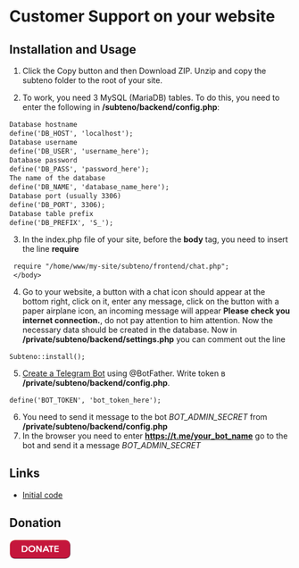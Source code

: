 
# Customer Support on your website

## Installation and Usage

1. Click the Copy button and then Download ZIP. Unzip and copy the subteno folder to the root of your site.

2. To work, you need 3 MySQL (MariaDB) tables. To do this, you need to enter the following in **/subteno/backend/config.php**:
```
Database hostname
define('DB_HOST', 'localhost');
Database username
define('DB_USER', 'username_here');
Database password
define('DB_PASS', 'password_here');
The name of the database
define('DB_NAME', 'database_name_here');
Database port (usually 3306)
define('DB_PORT', 3306);
Database table prefix
define('DB_PREFIX', 'S_');
```
3. In the index.php file of your site, before the **body** tag, you need to insert the line **require**
```
 require "/home/www/my-site/subteno/frontend/chat.php";
 </body>
```
4. Go to your website, a button with a chat icon should appear at the bottom right, click on it, enter any message, click on the button with a paper airplane icon, an incoming message will appear **Please check you internet connection.**, do not pay attention to him attention. Now the necessary data should be created in the database. Now in **/private/subteno/backend/settings.php** you can comment out the line
```
Subteno::install();
```
5. [Create a Telegram Bot](https://core.telegram.org/bots/tutorial#obtain-your-bot-token) using @BotFather. Write token в **/private/subteno/backend/config.php**.
```
define('BOT_TOKEN', 'bot_token_here');
```
6. You need to send it message to the bot *BOT_ADMIN_SECRET* from **/private/subteno/backend/config.php**
7. In the browser you need to enter **https://t.me/your_bot_name** go to the bot and send it a message *BOT_ADMIN_SECRET*

## Links

- [Initial code](https://github.com/ehsabd/telegram-live-chat)

## Donation

[<img width='110px' hieght="auto" alt="DONATE" src="/image/donate.png" href="https://donate.stream/yoomoney4100118809080436">](https://donate.stream/yoomoney4100118809080436)
